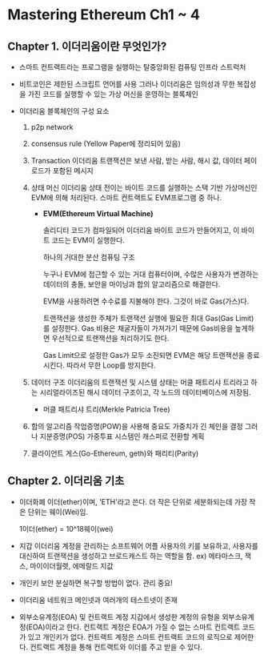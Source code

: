 # Mastering Ethereum Ch1 ~ 4

## Chapter 1. 이더리움이란 무엇인가?

- 스마트 컨트랙트라는 프로그램을 실행하는 탈중앙화된 컴퓨팅 인프라 스트럭처

- 비트코인은 제한된 스크립트 언어를 사용 그러나 이더리움은 임의성과 무한 복잡성을 가진 코드를 실행할 수 있는 가상 머신을 운영하는 블록체인

- 이더리움 블록체인의 구성 요소

  1. p2p network

  2. consensus rule (Yellow Paper에 정리되어 있음)

  3. Transaction
     이더리움 트랜잭션은 보낸 사람, 받는 사람, 해시 값, 데이터 페이로드가 포함된 메시지

  4. 상태 머신
     이더리움 상태 전이는 바이트 코드를 실행하는 스택 기반 가상머신인 EVM에 의해 처리된다. 스마트 컨트랙트도 EVM프로그램 중 하나.

     - **EVM(Ethereum Virtual Machine)**

       솔리디티 코드가 컴파일되어 이더리움 바이트 코드가 만들어지고, 이 바이트 코드는 EVM이 실행한다.

       하나의 거대한 분산 컴퓨팅 구조

       누구나 EVM에 접근할 수 있는 거대 컴퓨터이며, 수많은 사용자가 변경하는 데이터의 충돌, 보안을 마이닝과 합의 알고리즘으로 해결한다.

       EVM을 사용하려면 수수료를 지불해야 한다. 그것이 바로 Gas(가스)다.

       트랜잭션을 생성한 주체가 트랜잭션 실행에 필요한 최대 Gas(Gas Limit)를 설정한다. Gas 비용은 채굴자들이 가져가기 때문에 Gas비용을 높게하면 우선적으로 트랜잭션을 처리하기도 한다.

       Gas Limit으로 설정한 Gas가 모두 소진되면 EVM은 해당 트랜잭션을 종료시킨다. 따라서 무한 Loop를 방지한다.

  5. 데이터 구조
     이더리움의 트랜잭션 및 시스템 상태는 머클 패트리샤 트리라고 하는 시리얼라이즈된 해시 데이터 구조이고, 각 노드의 데이터베이스에 저장됨.
     - 머클 패트리샤 트리(Merkle Patricia Tree)

  6. 합의 알고리즘
     작업증명(POW)을 사용해 중요도 가중치가 긴 체인을 결정 그러나 지분증명(POS) 가중투표 시스템인 캐스퍼로 전환할 계획

  7. 클라이언트
     게스(Go-Ethereum, geth)와 패리티(Parity)

     

## Chapter 2. 이더리움 기초

- 이더화폐
  이더(ether)이며, 'ETH'라고 쓴다.
  더 작은 단위로 세분화되는데 가장 작은 단위는 웨이(Wei)임.

  1이더(ether) = 10^18웨이(wei)

- 지갑
  이더리움 계정을 관리하는 소프트웨어 어플
  사용자의 키를 보유하고, 사용자를 대신하여 트랜잭션을 생성하고 브로드캐스트 하는 역할을 함.
  ex) 메타마스크, 잭스, 마이이더월렛, 에메랄드 지값
- 개인키 보안
  분실하면 복구할 방법이 없다. 관리 중요!
- 이더리움 네트워크
  메인넷과 여러개의 테스트넷이 존재
- 외부소유계정(EOA) 및 컨트랙트 계정
  지갑에서 생성한 계정의 유형을 외부소유계정(EOA)이라고 한다.
  컨트랙트 계정은 EOA가 가질 수 없는 스마트 컨트랙트 코드가 있고 개인키가 없다. 컨트랙트 계정은 스마트 컨트랙트 코드의 로직으로 제어한다. 컨트랙트 계정을 통해 컨트랙트와 이더를 주고 받을 수 있다.



